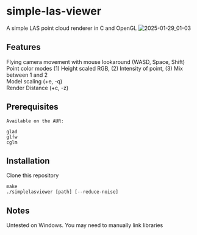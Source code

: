 # simple-las-viewer

A simple LAS point cloud renderer in C and OpenGL
![2025-01-29_01-03](https://github.com/user-attachments/assets/4d251d47-8576-4bde-bb75-08c6bda55fdc)
## Features
Flying camera movement with mouse lookaround (WASD, Space, Shift)  
Point color modes (1) Height scaled RGB, (2) Intensity of point, (3) Mix between 1 and 2  
Model scaling (+e, -q)  
Render Distance (+c, -z)  

## Prerequisites
```
Available on the AUR:

glad
glfw
cglm
```

## Installation
Clone this repository
```
make
./simplelasviewer [path] [--reduce-noise]
```

## Notes
Untested on Windows. You may need to manually link libraries
